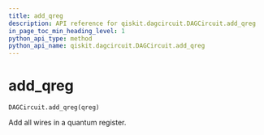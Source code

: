 ```yaml
---
title: add_qreg
description: API reference for qiskit.dagcircuit.DAGCircuit.add_qreg
in_page_toc_min_heading_level: 1
python_api_type: method
python_api_name: qiskit.dagcircuit.DAGCircuit.add_qreg
---
```


# add\_qreg

<span id="qiskit.dagcircuit.DAGCircuit.add_qreg" />

`DAGCircuit.add_qreg(qreg)`

Add all wires in a quantum register.

